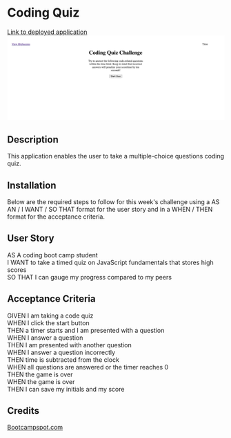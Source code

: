 # Coding Quiz
[Link to deployed application](https://mathilde-01.github.io/coding-quiz/)
![Portfolio screenshot](./Assets/images/site-img.png)

## Description
This application enables the user to take a multiple-choice questions coding quiz.

## Installation
Below are the required steps to follow for this week's challenge using a AS AN / I WANT / SO THAT format for the user story and in a WHEN / THEN format for the acceptance criteria.

## User Story
AS A coding boot camp student  
I WANT to take a timed quiz on JavaScript fundamentals that stores high scores  
SO THAT I can gauge my progress compared to my peers  

## Acceptance Criteria
GIVEN I am taking a code quiz  
WHEN I click the start button  
THEN a timer starts and I am presented with a question  
WHEN I answer a question  
THEN I am presented with another question  
WHEN I answer a question incorrectly  
THEN time is subtracted from the clock  
WHEN all questions are answered or the timer reaches 0  
THEN the game is over  
WHEN the game is over  
THEN I can save my initials and my score  

## Credits
[Bootcampspot.com](https://bootcampspot.instructure.com/courses/4347/assignments/62269?module_item_id=1081301)